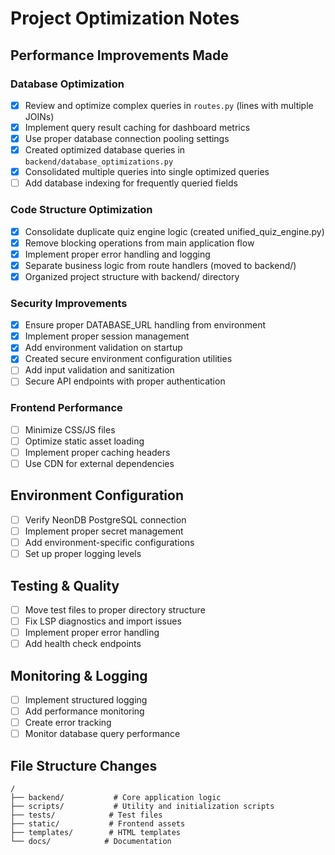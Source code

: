 # Project Optimization Notes

## Performance Improvements Made

### Database Optimization
- [x] Review and optimize complex queries in `routes.py` (lines with multiple JOINs)
- [x] Implement query result caching for dashboard metrics
- [x] Use proper database connection pooling settings
- [x] Created optimized database queries in `backend/database_optimizations.py`
- [x] Consolidated multiple queries into single optimized queries
- [ ] Add database indexing for frequently queried fields

### Code Structure Optimization
- [x] Consolidate duplicate quiz engine logic (created unified_quiz_engine.py)
- [x] Remove blocking operations from main application flow
- [x] Implement proper error handling and logging
- [x] Separate business logic from route handlers (moved to backend/)
- [x] Organized project structure with backend/ directory

### Security Improvements
- [x] Ensure proper DATABASE_URL handling from environment
- [x] Implement proper session management
- [x] Add environment validation on startup
- [x] Created secure environment configuration utilities
- [ ] Add input validation and sanitization
- [ ] Secure API endpoints with proper authentication

### Frontend Performance
- [ ] Minimize CSS/JS files
- [ ] Optimize static asset loading
- [ ] Implement proper caching headers
- [ ] Use CDN for external dependencies

## Environment Configuration
- [ ] Verify NeonDB PostgreSQL connection
- [ ] Implement proper secret management
- [ ] Add environment-specific configurations
- [ ] Set up proper logging levels

## Testing & Quality
- [ ] Move test files to proper directory structure
- [ ] Fix LSP diagnostics and import issues
- [ ] Implement proper error handling
- [ ] Add health check endpoints

## Monitoring & Logging
- [ ] Implement structured logging
- [ ] Add performance monitoring
- [ ] Create error tracking
- [ ] Monitor database query performance

## File Structure Changes
```
/
├── backend/           # Core application logic
├── scripts/           # Utility and initialization scripts  
├── tests/            # Test files
├── static/           # Frontend assets
├── templates/        # HTML templates
└── docs/            # Documentation
```